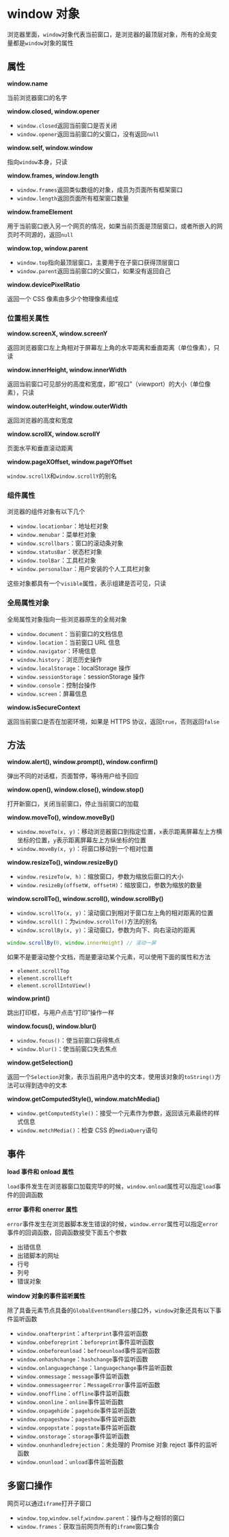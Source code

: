 # window 对象

浏览器里面，`window`对象代表当前窗口，是浏览器的最顶层对象，所有的全局变量都是`window`对象的属性

## 属性

**window.name**

当前浏览器窗口的名字

**window.closed, window.opener**

* `window.closed`返回当前窗口是否关闭
* `window.opener`返回当前窗口的父窗口，没有返回`null`

**window.self, window.window**

指向`window`本身，只读

**window.frames, window.length**

* `window.frames`返回类似数组的对象，成员为页面所有框架窗口
* `window.length`返回页面所有框架窗口数量

**window.frameElement**

用于当前窗口嵌入另一个网页的情况，如果当前页面是顶层窗口，或者所嵌入的网页时不同源的，返回`null`

**window.top, window.parent**

* `window.top`指向最顶层窗口，主要用于在子窗口获得顶层窗口
* `window.parent`返回当前窗口的父窗口，如果没有返回自己

**window.devicePixelRatio**

返回一个 CSS 像素由多少个物理像素组成

### 位置相关属性

**window.screenX, window.screenY**

返回浏览器窗口左上角相对于屏幕左上角的水平距离和垂直距离（单位像素），只读

**window.innerHeight, window.innerWidth**

返回当前窗口可见部分的高度和宽度，即“视口”（viewport）的大小（单位像素），只读

**window.outerHeight, window.outerWidth**

返回浏览器的高度和宽度

**window.scrollX, window.scrollY**

页面水平和垂直滚动距离

**window.pageXOffset, window.pageYOffset**

`window.scrollX`和`window.scrollY`的别名

### 组件属性

浏览器的组件对象有以下几个

* `window.locationbar`：地址栏对象
* `window.menubar`：菜单栏对象
* `window.scrollbars`：窗口的滚动条对象
* `window.statusBar`：状态栏对象
* `window.toolBar`：工具栏对象
* `window.personalbar`：用户安装的个人工具栏对象

这些对象都具有一个`visible`属性，表示组建是否可见，只读

### 全局属性对象

全局属性对象指向一些浏览器原生的全局对象

* `window.document`：当前窗口的文档信息
* `window.location`：当前窗口 URL 信息
* `window.navigator`：环境信息
* `window.history`：浏览历史操作
* `window.localStorage`：localStorage 操作
* `window.sessionStorage`：sessionStorage 操作
* `window.console`：控制台操作
* `window.screen`：屏幕信息

**window.isSecureContext**

返回当前窗口是否在加密环境，如果是 HTTPS 协议，返回`true`，否则返回`false`

## 方法

**window.alert(), window.prompt(), window.confirm()**

弹出不同的对话框，页面暂停，等待用户给予回应

**window.open(), window.close(), window.stop()**

打开新窗口，关闭当前窗口，停止当前窗口的加载

**window.moveTo(), window.moveBy()**

* `window.moveTo(x, y)`：移动浏览器窗口到指定位置，`x`表示距离屏幕左上方横坐标的位置，`y`表示距离屏幕左上方纵坐标的位置
* `window.moveBy(x, y)`：将窗口移动到一个相对位置

**window.resizeTo(), window.resizeBy()**

* `window.resizeTo(w, h)`：缩放窗口，参数为缩放后窗口的大小
* `window.resizeBy(offsetW, offsetH)`：缩放窗口，参数为缩放的数量

**window.scrollTo(), window.scroll(), window.scrollBy()**

* `window.scrollTo(x, y)`：滚动窗口到相对于窗口左上角的相对距离的位置
* `window.scroll()`：为`window.scrollTo()`方法的别名
* `window.scrollBy(x, y)`：滚动窗口，参数为向下、向右滚动的距离

```javascript
window.scrollBy(0, window.innerHeight) // 滚动一屏
```

如果不是要滚动整个文档，而是要滚动某个元素，可以使用下面的属性和方法

* `element.scrollTop`
* `element.scrollLeft`
* `element.scrollIntoView()`

**window.print()**

跳出打印框，与用户点击“打印”操作一样

**window.focus(), window.blur()**

* `window.focus()`：使当前窗口获得焦点
* `window.blur()`：使当前窗口失去焦点

**window.getSelection()**

返回一个`Selection`对象，表示当前用户选中的文本，使用该对象的`toString()`方法可以得到选中的文本

**window.getComputedStyle(), window.matchMedia()**

* `window.getComputedStyle()`：接受一个元素作为参数，返回该元素最终的样式信息
* `window.metchMedia()`：检查 CSS 的`mediaQuery`语句

## 事件

**load 事件和 onload 属性**

`load`事件发生在浏览器窗口加载完毕的时候，`window.onload`属性可以指定`load`事件的回调函数

**error 事件和 onerror 属性**

`error`事件发生在浏览器脚本发生错误的时候，`window.error`属性可以指定`error`事件的回调函数，回调函数接受下面五个参数

* 出错信息
* 出错脚本的网址
* 行号
* 列号
* 错误对象

**window 对象的事件监听属性**

除了具备元素节点具备的`GlobalEventHandlers`接口外，`window`对象还具有以下事件监听函数

* `window.onafterprint`：`afterprint`事件监听函数
* `window.onbeforeprint`：`beforeprint`事件监听函数
* `window.onbeforeunload`：`befroeunload`事件监听函数
* `window.onhashchange`：`hashchange`事件监听函数
* `window.onlanguagechange`：`languagechange`事件监听函数
* `window.onmessage`：`message`事件监听函数
* `window.onmessageerror`：`MessageError`事件监听函数
* `window.onoffline`：`offline`事件监听函数
* `window.ononline`：`online`事件监听函数
* `window.onpagehide`：`pagehide`事件监听函数
* `window.onpageshow`：`pageshow`事件监听函数
* `window.onpopstate`：`popstate`事件监听函数
* `window.onstorage`：`storage`事件监听函数
* `window.onunhandledrejection`：未处理的 Promise 对象 reject 事件的监听函数
* `window.onunload`：`unload`事件监听函数

## 多窗口操作

网页可以通过`iframe`打开子窗口

* `window.top`,`window.self`,`window.parent`：操作与之相邻的窗口
* `window.frames`：获取当前网页所有的`iframe`窗口集合